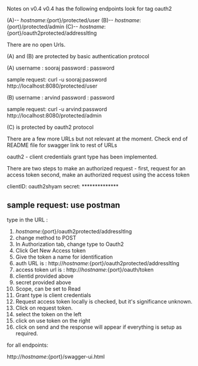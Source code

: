 Notes on v0.4
v0.4 has the following endpoints
look for tag oauth2

(A)-- ${hostname}:${port}/protected/user
(B)-- ${hostname}:${port}/protected/admin
(C)-- ${hostname}:${port}/oauth2protected/addressltlng

There are no open Urls.

(A) and (B) are protected by basic authentication protocol


(A)
username : sooraj
password : password

sample request:
curl -u sooraj:password http://localhost:8080/protected/user


(B)
username : arvind
password : password

sample request:
curl -u arvind:password http://localhost:8080/protected/admin

(C) is protected by oauth2 protocol

There are a few more URLs but not relevant at the moment. Check end of README file for swagger link to rest of URLs


oauth2 - client credentials grant type has been implemented.

There are two steps to make an authorized request -
  first, request for an access token
  second, make an authorized request using the access token

clientID: oauth2shyam
secret: **************

sample request:
use postman
-
type in the URL :  
1. ${hostname}:${port}/oauth2protected/addressltlng
2. change method to POST
3. In Authorization tab, change type to Oauth2
4. Click Get New Access token
5. Give the token a name for identification
6. auth URL is : http://${hostname}:${port}/oauth2protected/addressltlng
7. access token url is : http://${hostname}:${port}/oauth/token
8. clientid provided above
9. secret provided above
10. Scope, can be set to Read
11. Grant type is client credentials
12. Request access token locally is checked, but it's significance unknown.
13. Click on request token.
14. select the token on the left
15. click on use token on the right
16. click on send and the response will appear if everything is setup as required.


for all endpoints: 

http://${hostname}:${port}/swagger-ui.html
